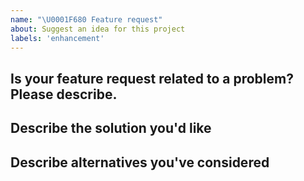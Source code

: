 ```yaml
---
name: "\U0001F680 Feature request"
about: Suggest an idea for this project
labels: 'enhancement'
---
```


<!--
Thank you for suggesting an idea to make us better.

Please fill in as much of the template below as you're able.
-->

## Is your feature request related to a problem? Please describe.
<!-- Please describe the problem you are trying to solve. -->

## Describe the solution you'd like
<!-- Please describe the desired behavior. -->

## Describe alternatives you've considered
<!-- Please describe alternative solutions or features you have considered. -->
<!-- This is not strictly neccessary but helps all of us get a different point-of-view -->